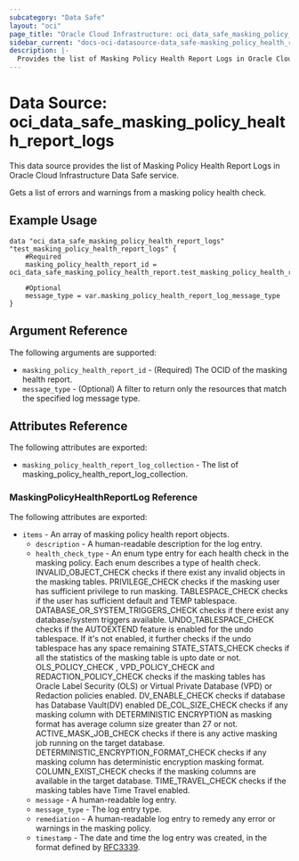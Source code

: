 ```yaml
---
subcategory: "Data Safe"
layout: "oci"
page_title: "Oracle Cloud Infrastructure: oci_data_safe_masking_policy_health_report_logs"
sidebar_current: "docs-oci-datasource-data_safe-masking_policy_health_report_logs"
description: |-
  Provides the list of Masking Policy Health Report Logs in Oracle Cloud Infrastructure Data Safe service
---
```


# Data Source: oci_data_safe_masking_policy_health_report_logs
This data source provides the list of Masking Policy Health Report Logs in Oracle Cloud Infrastructure Data Safe service.

Gets a list of errors and warnings from a masking policy health check.


## Example Usage

```hcl
data "oci_data_safe_masking_policy_health_report_logs" "test_masking_policy_health_report_logs" {
	#Required
	masking_policy_health_report_id = oci_data_safe_masking_policy_health_report.test_masking_policy_health_report.id

	#Optional
	message_type = var.masking_policy_health_report_log_message_type
}
```

## Argument Reference

The following arguments are supported:

* `masking_policy_health_report_id` - (Required) The OCID of the masking health report.
* `message_type` - (Optional) A filter to return only the resources that match the specified log message type.


## Attributes Reference

The following attributes are exported:

* `masking_policy_health_report_log_collection` - The list of masking_policy_health_report_log_collection.

### MaskingPolicyHealthReportLog Reference

The following attributes are exported:

* `items` - An array of masking policy health report objects.
	* `description` - A human-readable description for the log entry.
	* `health_check_type` - An enum type entry for each health check in the masking policy. Each enum describes a type of health check. INVALID_OBJECT_CHECK checks if there exist any invalid objects in the masking tables. PRIVILEGE_CHECK checks if the masking user has sufficient privilege to run masking. TABLESPACE_CHECK checks if the user has sufficient default and TEMP tablespace. DATABASE_OR_SYSTEM_TRIGGERS_CHECK checks if there exist any database/system triggers available. UNDO_TABLESPACE_CHECK checks if the AUTOEXTEND feature is enabled for the undo tablespace. If it's not enabled, it further checks if the undo tablespace has any space remaining STATE_STATS_CHECK checks if all the statistics of the masking table is upto date or not. OLS_POLICY_CHECK , VPD_POLICY_CHECK and REDACTION_POLICY_CHECK checks if the masking tables has Oracle Label Security (OLS) or Virtual Private Database (VPD) or Redaction policies enabled. DV_ENABLE_CHECK checks if database has Database Vault(DV) enabled DE_COL_SIZE_CHECK checks if any masking column with DETERMINISTIC ENCRYPTION as masking format has average column size greater than 27 or not. ACTIVE_MASK_JOB_CHECK checks if there is any active masking job running on the target database. DETERMINISTIC_ENCRYPTION_FORMAT_CHECK checks if any masking column has deterministic encryption masking format. COLUMN_EXIST_CHECK checks if the masking columns are available in the target database. TIME_TRAVEL_CHECK checks if the masking tables have Time Travel enabled. 
	* `message` - A human-readable log entry.
	* `message_type` - The log entry type.
	* `remediation` - A human-readable log entry to remedy any error or warnings in the masking policy.
	* `timestamp` - The date and time the log entry was created, in the format defined by [RFC3339](https://tools.ietf.org/html/rfc3339). 

